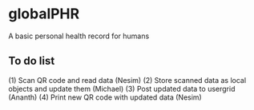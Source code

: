 globalPHR
=========

A basic personal health record for humans

## To do list
(1) Scan QR code and read data (Nesim)
(2) Store scanned data as local objects and update them (Michael)
(3) Post updated data to usergrid (Ananth)
(4) Print new QR code with updated data (Nesim)